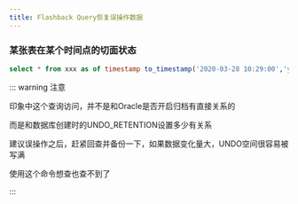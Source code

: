 ```yaml
---
title: Flashback Query恢复误操作数据
---
```

### 某张表在某个时间点的切面状态
``` sql
select * from xxx as of timestamp to_timestamp('2020-03-28 10:29:00','yyyy-mm-dd hh24:mi:ss');
``` 

::: warning 注意

印象中这个查询访问，并不是和Oracle是否开启归档有直接关系的

而是和数据库创建时的UNDO_RETENTION设置多少有关系

建议误操作之后，赶紧回查并备份一下，如果数据变化量大，UNDO空间很容易被写满

使用这个命令想查也查不到了

:::
